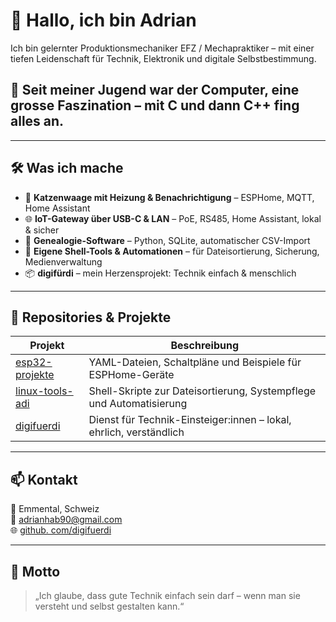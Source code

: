 # 👋 Hallo, ich bin Adrian

Ich bin gelernter Produktionsmechaniker EFZ / Mechapraktiker – mit einer tiefen Leidenschaft für Technik, Elektronik und digitale Selbstbestimmung.

## 🔧 Seit meiner Jugend war der Computer, eine grosse Faszination – mit C und dann C++ fing alles an. 
---

## 🛠️ Was ich mache

- 🐾 **Katzenwaage mit Heizung & Benachrichtigung** – ESPHome, MQTT, Home Assistant
- 🌐 **IoT-Gateway über USB-C & LAN** – PoE, RS485, Home Assistant, lokal & sicher
- 🌳 **Genealogie-Software** – Python, SQLite, automatischer CSV-Import
- 🧰 **Eigene Shell-Tools & Automationen** – für Dateisortierung, Sicherung, Medienverwaltung
- 📦 **digifürdi** – mein Herzensprojekt: Technik einfach & menschlich

---

## 📂 Repositories & Projekte

| Projekt         | Beschreibung                                                                 |
|----------------|-------------------------------------------------------------------------------|
| [esp32-projekte](https://github.com/adrianHabegger/esp32-projekte) | YAML-Dateien, Schaltpläne und Beispiele für ESPHome-Geräte              |
| [linux-tools-adi](https://github.com/adrianHabegger/linux-tools-adi) | Shell-Skripte zur Dateisortierung, Systempflege und Automatisierung     |
| [digifuerdi](https://github.com/digifuerdi/digifuerdi) | Dienst für Technik-Einsteiger:innen – lokal, ehrlich, verständlich       |

---

## 📫 Kontakt

📍 Emmental, Schweiz  
📨 adrianhab90@gmail.com  
🌐 [github. com/digifuerdi](https://www.github.com/digifuerdi)

---

## 💬 Motto

> „Ich glaube, dass gute Technik einfach sein darf – wenn man sie versteht und selbst gestalten kann.“
